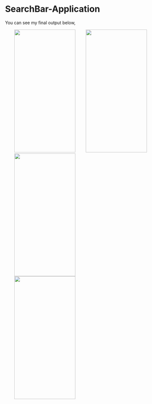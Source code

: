 # SearchBar-Application

You can see my final output below,


<img src="https://user-images.githubusercontent.com/55725137/162346137-014cfc89-8dd1-4a29-b2bf-2e5c218aca63.jpg" width="200" height="400" hspace="30"/>  <img src="https://user-images.githubusercontent.com/55725137/162346164-37d3f8bf-9847-4f0f-92a9-9f37508f6397.jpg" width="200" height="400"/> <img src="https://user-images.githubusercontent.com/55725137/162346196-702ceb4f-9914-45af-951f-e57ec3f70553.jpg" width="200" height="400" hspace="30"/> <img src="https://user-images.githubusercontent.com/55725137/162346227-3fab3d3c-269d-4d03-9a89-90b4fe1f580c.jpg" width="200" height="400" hspace="30"/>
